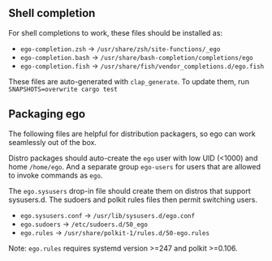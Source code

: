 Shell completion
----------------
For shell completions to work, these files should be installed as:

* `ego-completion.zsh` → `/usr/share/zsh/site-functions/_ego`
* `ego-completion.bash` → `/usr/share/bash-completion/completions/ego`
* `ego-completion.fish` → `/usr/share/fish/vendor_completions.d/ego.fish`

These files are auto-generated with `clap_generate`. To update them, run
`SNAPSHOTS=overwrite cargo test`

Packaging ego
-------------
The following files are helpful for distribution packagers, so ego can work seamlessly out of the box.

Distro packages should auto-create the `ego` user with low UID (<1000) and home `/home/ego`.
And a separate group `ego-users` for users that are allowed to invoke commands as `ego`.

The `ego.sysusers` drop-in file should create them on distros that support sysusers.d.
The sudoers and polkit rules files then permit switching users.

* `ego.sysusers.conf` → `/usr/lib/sysusers.d/ego.conf`
* `ego.sudoers` → `/etc/sudoers.d/50_ego`
* `ego.rules` → `/usr/share/polkit-1/rules.d/50-ego.rules`

Note: `ego.rules` requires systemd version >=247 and polkit >=0.106.
